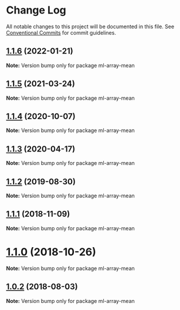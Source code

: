 # Change Log

All notable changes to this project will be documented in this file.
See [Conventional Commits](https://conventionalcommits.org) for commit guidelines.

## [1.1.6](https://github.com/mljs/array/compare/ml-array-mean@1.1.5...ml-array-mean@1.1.6) (2022-01-21)

**Note:** Version bump only for package ml-array-mean





## [1.1.5](https://github.com/mljs/array/compare/ml-array-mean@1.1.4...ml-array-mean@1.1.5) (2021-03-24)

**Note:** Version bump only for package ml-array-mean





## [1.1.4](https://github.com/mljs/array/compare/ml-array-mean@1.1.3...ml-array-mean@1.1.4) (2020-10-07)

**Note:** Version bump only for package ml-array-mean






## [1.1.3](https://github.com/mljs/array/compare/ml-array-mean@1.1.2...ml-array-mean@1.1.3) (2020-04-17)

**Note:** Version bump only for package ml-array-mean





## [1.1.2](https://github.com/mljs/array/compare/ml-array-mean@1.1.1...ml-array-mean@1.1.2) (2019-08-30)

**Note:** Version bump only for package ml-array-mean





## [1.1.1](https://github.com/mljs/array/compare/ml-array-mean@1.1.0...ml-array-mean@1.1.1) (2018-11-09)

**Note:** Version bump only for package ml-array-mean





# [1.1.0](https://github.com/mljs/array/compare/ml-array-mean@1.0.2...ml-array-mean@1.1.0) (2018-10-26)

**Note:** Version bump only for package ml-array-mean





<a name="1.0.2"></a>
## [1.0.2](https://github.com/mljs/array/compare/ml-array-mean@1.0.1...ml-array-mean@1.0.2) (2018-08-03)




**Note:** Version bump only for package ml-array-mean
